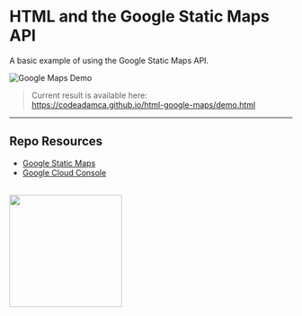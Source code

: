 # HTML and the Google Static Maps API

A basic example of using the Google Static Maps API. 

![Google Maps Demo](_readme/screenshot-maps-demo.png)

> Current result is available here:  
> https://codeadamca.github.io/html-google-maps/demo.html

***

## Repo Resources

* [Google Static Maps](https://developers.google.com/maps/documentation/maps-static)
* [Google Cloud Console](https://console.cloud.google.com/)

<br>
<a href="https://codeadam.ca">
<img src="https://cdn.codeadam.ca/images@1.0.0/codeadam-logo-coloured-horizontal.png" width="200">
</a>
